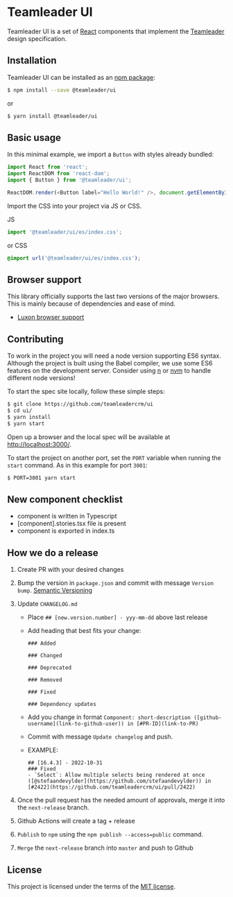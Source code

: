 # Teamleader UI

Teamleader UI is a set of [React](http://facebook.github.io/react/) components that implement the [Teamleader](https://www.teamleader.eu) design specification.

## Installation

Teamleader UI can be installed as an [npm package](https://www.npmjs.com/package/@teamleader/ui):

```bash
$ npm install --save @teamleader/ui
```

or

```bash
$ yarn install @teamleader/ui
```

## Basic usage

In this minimal example, we import a `Button` with styles already bundled:

```js
import React from 'react';
import ReactDOM from 'react-dom';
import { Button } from '@teamleader/ui';

ReactDOM.render(<Button label="Hello World!" />, document.getElementById('app'));
```

Import the CSS into your project via JS or CSS.

JS
```js
import '@teamleader/ui/es/index.css';
```

or CSS
```css
@import url('@teamleader/ui/es/index.css');
```

## Browser support

This library officially supports the last two versions of the major browsers. This is mainly because of dependencies and ease of mind.

- [Luxon browser support](https://moment.github.io/luxon/#/matrix)

## Contributing

To work in the project you will need a node version supporting ES6 syntax. Although the project is built using the Babel compiler, we use some ES6 features on the development server. Consider using [n](https://github.com/tj/n) or [nvm](https://github.com/creationix/nvm) to handle different node versions!

To start the spec site locally, follow these simple steps:

```bash
$ git clone https://github.com/teamleadercrm/ui
$ cd ui/
$ yarn install
$ yarn start
```

Open up a browser and the local spec will be available at [http://localhost:3000/](http://localhost:3000/).

To start the project on another port, set the `PORT` variable when running the `start` command.
As in this example for port `3001`:

```bash
$ PORT=3001 yarn start
```

## New component checklist

- component is written in Typescript
- [component].stories.tsx file is present
- component is exported in index.ts

## How we do a release

1.  Create PR with your desired changes
2.  Bump the version in `package.json` and commit with message `Version bump`. [Semantic Versioning](https://docs.npmjs.com/about-semantic-versioning)
3.  Update `CHANGELOG.md`

    - Place `## [new.version.number] - yyy-mm-dd` above last release
    - Add heading that best fits your change:

      ```
      ### Added

      ### Changed

      ### Deprecated

      ### Removed

      ### Fixed

      ### Dependency updates
      ```

    - Add you change in format `Component: short-description ([github-username](link-to-github-user)) in [#PR-ID](link-to-PR)`
    - Commit with message `Update changelog` and push.
    - EXAMPLE:
      ```
      ## [16.4.3] - 2022-10-31
      ### Fixed
      - `Select`: Allow multiple selects being rendered at once ([@stefaandevylder](https://github.com/stefaandevylder)) in [#2422](https://github.com/teamleadercrm/ui/pull/2422)
      ```

4.  Once the pull request has the needed amount of approvals, merge it into the `next-release` branch.
5.  Github Actions will create a tag + release
7.  `Publish` to `npm` using the `npm publish --access=public` command.
8.  `Merge` the `next-release` branch into `master` and push to Github

## License

This project is licensed under the terms of the [MIT license](https://github.com/teamleadercrm/ui/blob/master/LICENSE).
